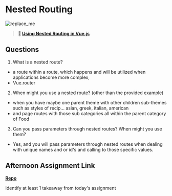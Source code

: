 # Nested Routing

![replace_me](https://codeworks.blob.core.windows.net/public/assets/img/illustrations/placeholder.svg)

> **📖 [Using Nested Routing in Vue.js](https://codeworksacademy.com/fs-student-guide/resources/wk6/04-Child-Routes)**

## Questions

1. What is a nested route?

- a route within a route, which happens and will be utilized when applications become more complex,
- Vue.router

2. When might you use a nested route? (other than the provided example)

- when you have maybe one parent theme with other children sub-themes such as styles of recip... asian, greek, italian, american
- and page routes with those sub categories all within the parent category of Food

3. Can you pass parameters through nested routes? When might you use them?
- Yes, and you will pass parameters through nested routes when dealing with unique names and or id's and calling to those specific values.
## Afternoon Assignment Link

**[Repo](https://github.com/TungLe0319/<ASSIGNMENT_REPO>)**

Identify at least 1 takeaway from today's assignment
